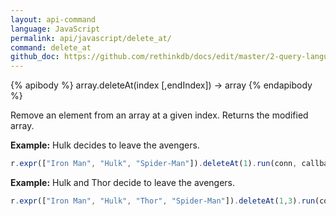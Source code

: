 ```yaml
---
layout: api-command 
language: JavaScript
permalink: api/javascript/delete_at/
command: delete_at
github_doc: https://github.com/rethinkdb/docs/edit/master/2-query-language/api/javascript/document-manipulation/deleteAt.md
---
```


{% apibody %}
array.deleteAt(index [,endIndex]) → array
{% endapibody %}

Remove an element from an array at a given index. Returns the modified array.

__Example:__ Hulk decides to leave the avengers.

```js
r.expr(["Iron Man", "Hulk", "Spider-Man"]).deleteAt(1).run(conn, callback)
```


__Example:__ Hulk and Thor decide to leave the avengers.

```js
r.expr(["Iron Man", "Hulk", "Thor", "Spider-Man"]).deleteAt(1,3).run(conn, callback)
```

